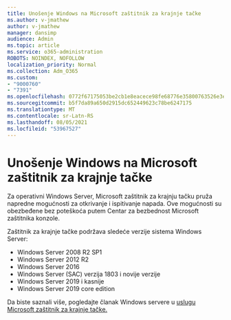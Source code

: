 ```yaml
---
title: Unošenje Windows na Microsoft zaštitnik za krajnje tačke
ms.author: v-jmathew
author: v-jmathew
manager: dansimp
audience: Admin
ms.topic: article
ms.service: o365-administration
ROBOTS: NOINDEX, NOFOLLOW
localization_priority: Normal
ms.collection: Adm_O365
ms.custom:
- "9000760"
- "7391"
ms.openlocfilehash: 0772f67175053be2cb1e8eacece98fe68776e35800763526e3e6f4fd5375228c
ms.sourcegitcommit: b5f7da89a650d2915dc652449623c78be6247175
ms.translationtype: MT
ms.contentlocale: sr-Latn-RS
ms.lasthandoff: 08/05/2021
ms.locfileid: "53967527"
---
```

# <a name="onboard-a-windows-server-to-microsoft-defender-for-endpoint"></a>Unošenje Windows na Microsoft zaštitnik za krajnje tačke

Za operativni Windows Server, Microsoft zaštitnik za krajnju tačku pruža napredne mogućnosti za otkrivanje i ispitivanje napada. Ove mogućnosti su obezbeđene bez poteškoća putem Centar za bezbednost Microsoft zaštitnika konzole.

Zaštitnik za krajnje tačke podržava sledeće verzije sistema Windows Server:

- Windows Server 2008 R2 SP1
- Windows Server 2012 R2
- Windows Server 2016
- Windows Server (SAC) verzija 1803 i novije verzije
- Windows Server 2019 i kasnije
- Windows Server 2019 core edition

Da biste saznali više, pogledajte članak Windows servere u [uslugu Microsoft zaštitnik za krajnje tačke.](https://go.microsoft.com/fwlink/?linkid=2143627)
